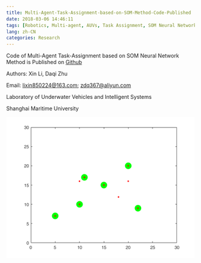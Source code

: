```yaml
---
title: Multi-Agent-Task-Assignment-based-on-SOM-Method-Code-Published
date: 2018-03-06 14:46:11
tags: [Robotics, Multi-agent, AUVs, Task Assignment, SOM Neural Networks]
lang: zh-CN
categories: Research
---
```


Code of Multi-Agent Task-Assignment based on SOM Neural Network Method is Published on [Github](https://github.com/ayawaya2014/SOM_Code)

Authors: Xin Li, Daqi Zhu

Email: lixin850224@163.com; zdq367@aliyun.com

Laboratory of Underwater Vehicles and Intelligent Systems

Shanghai Maritime University

<!-- more -->

![SOM-1](/images/som-2.png)
